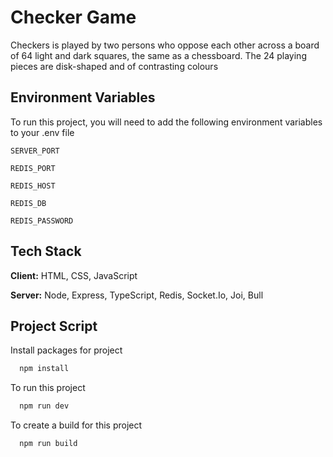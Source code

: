 
# Checker Game

Checkers is played by two persons who oppose each other across a board of 64 light and dark squares, the same as a chessboard. The 24 playing pieces are disk-shaped and of contrasting colours


## Environment Variables

To run this project, you will need to add the following environment variables to your .env file

`SERVER_PORT`

`REDIS_PORT`

`REDIS_HOST`

`REDIS_DB`

`REDIS_PASSWORD`


## Tech Stack

**Client:** HTML, CSS, JavaScript

**Server:** Node, Express, TypeScript, Redis, Socket.Io, Joi, Bull


## Project Script
Install packages for project
```bash
  npm install
```
To run this project
```bash
  npm run dev
```
To create a build for this project
```bash
  npm run build
```

